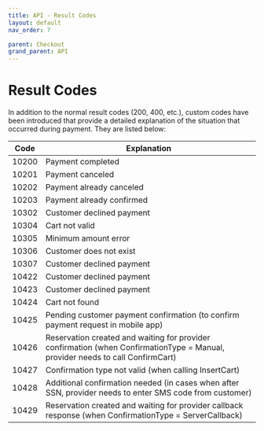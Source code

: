 ```yaml
---
title: API - Result Codes
layout: default
nav_order: 7

parent: Checkout
grand_parent: API
---
```


# Result Codes
In addition to the normal result codes (200, 400, etc.), custom codes have been introduced that provide a detailed explanation of the situation that occurred during payment. They are listed below:

| Code | Explanation |
| -------- | ---------------|
| 10200 | Payment completed |
| 10201 | Payment canceled | 
| 10202 | Payment already canceled | 
| 10203 | Payment already confirmed | 
| 10302 | Customer declined payment | 
| 10304 | Cart not valid | 
| 10305 | Minimum amount error | 
| 10306 | Customer does not exist | 
| 10307 | Customer declined payment | 
| 10422 | Customer declined payment |
| 10423 | Customer declined payment |
| 10424 | Cart not found |
| 10425 | Pending customer payment confirmation (to confirm payment request in mobile app) |
| 10426 | Reservation created and waiting for provider confirmation (when ConfirmationType = Manual, provider needs to call ConfirmCart) |
| 10427 | Confirmation type not valid (when calling InsertCart) |
| 10428 | Additional confirmation needed (in cases when after SSN, provider needs to enter SMS code from customer) |
| 10429 | Reservation created and waiting for provider callback response (when ConfirmationType = ServerCallback) |